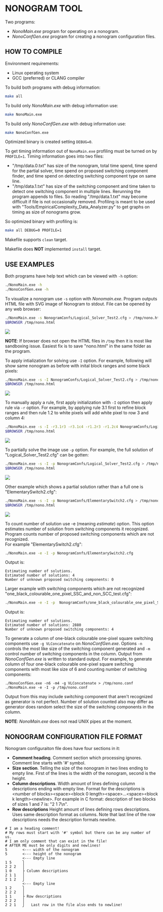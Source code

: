 
# NONOGRAM TOOL

Two programs:
* _NonoMain.exe_ program for operating on a nonogram.
* _NonoConfGen.exe_ program for creating a nonogram configuration files. 

## HOW TO COMPILE
Environment requirements:
* Linux operating system
* GCC (preferred) or CLANG compiler

To build both programs with debug information:
```bash
make all
```

To build only _NonoMain.exe_ with debug information use:
```bash
make NonoMain.exe
```

To build only _NonoConfGen.exe_ with debug information use:
```bash
make NonoConfGen.exe
```

Optimized binary is created setting `DEBUG=0`.

To get timing information out of `NonoMain.exe` profiling must be turned on by `PROFILE=1`.
Timing information goes into two files:
* "/tmp/data.0.txt" has size of the nonogram, total time spend, time spend for the
partial solver, time spend on proposed switching component finder, and time spend on detecting
switching component type on same line.
* "/tmp/data.1.txt" has size of the switching component and time taken to detect one switching component
in multiple lines.
Rerunning the program appends to files. So reading "/tmp/data.1.txt" may become difficult if file is not
occasionally removed.
Profiling is meant to be used with "Tools/EmpiricalComplexity_Data_Analyzer.py" to get graphs on timing
as size of nonograms grow.

So optimized binary with profiling is:
```bash
make all DEBUG=0 PROFILE=1
```

Makefile supports `clean` target.

Makefile does **NOT** implemented `install` target.

## USE EXAMPLES
Both programs have help text which can be viewed with `-h` option:
```bash
./NonoMain.exe -h
./NonoConfGen.exe -h
```

To visualize a nonogram use `-s` option with _Nonomain.exe_. Program outputs HTML file with SVG image of
Nonogram to stdout. File can be opened by any web browser:
```bash
./NonoMain.exe -s NonogramConfs/Logical_Solver_Test2.cfg > /tmp/nono.html
$BROWSER /tmp/nono.html
```
![](Doc/resources/readme-image1.svg)

**NOTE**: If browser does not open the HTML files in `/tmp` then it is most like sandboxing issue. Easiest fix
is to save "nono.html" in the same folder as the program.

To apply intialization for solving use `-I` option. For example, following will show same
nonogram as before with inital block ranges and some black pixels:
```bash
./NonoMain.exe -s -I NonogramConfs/Logical_Solver_Test2.cfg > /tmp/nono.html
$BROWSER /tmp/nono.html
```
![](Doc/resources/readme-image2.svg)

To manually apply a rule, first apply initialization with `-I` option then apply rule via `-r` option. For
example, by applying rule 3.1 first to refine block ranges and then rule 1.2 to white pixels will add white
pixel to row 3 and column 4:
```bash
./NonoMain.exe -s -I -r3.1r3 -r3.1c4 -r1.2r3 -r1.2c4 NonogramConfs/Logical_Solver_Test2.cfg > /tmp/nono.html
$BROWSER /tmp/nono.html
```
![](Doc/resources/readme-image3.svg)

To partially solve the image use `-p` option. For example, the full solution of "Logical_Solver_Test2.cfg" can
be gotten:
```bash
./NonoMain.exe -s -I -p NonogramConfs/Logical_Solver_Test2.cfg > /tmp/nono.html
$BROWSER /tmp/nono.html
```
![](Doc/resources/readme-image4.svg)

Other example which shows a partial solution rather than a full one is "ElementarySwitch2.cfg":
```bash
./NonoMain.exe -s -I -p NonogramConfs/ElementarySwitch2.cfg > /tmp/nono.html
$BROWSER /tmp/nono.html
```
![](Doc/resources/readme-image5.svg)

To count number of solution use -e (meaning _estimate_) option. This option estimates number
of solution from switching components it recognized. Program counts number of proposed switching
components which are not recognized.  
For example "ElementarySwitch2.cfg":
```bash
./NonoMain.exe -e -I -p NonogramConfs/ElementarySwitch2.cfg
```
Output is:
```
Estimating number of solutions.
Estimated number of solutions: 4
Number of unknown proposed switching components: 0
```

Larger example with switching components which are not recognized
"one_black_colourable_one_pixel_SSC_and_non_SCC_test.cfg":
```bash
./NonoMain.exe -e -I -p  NonogramConfs/one_black_colourable_one_pixel_SSC_and_non_SCC_test.cfg
```
Output is:
```
Estimating number of solutions.
Estimated number of solutions: 2880
Number of unknown proposed switching components: 4
```

To generate a column of one-black colourable one-pixel square switching components use `-g VLConcatenate`
on _NonoConfGen.exe_. Options `-n` controls the most like size of the switching component generated and
`-m` control number of switching components in the column. Output from _NonoConfGen.exe_ is written to standard
output. For example, to generate column of four one-black colourable one-pixel square
switching components with most like size of 6 and counting number of switching components:
```
./NonoConfGen.exe -n6 -m4 -g VLConcatenate > /tmp/nono.conf
./NonoMain.exe -e -I -p /tmp/nono.conf
```
Output from this may include switching component that aren't recognized as generator is not perfect.
Number of solution counted also may differ as generator does random select the size of the switching
components in the column.

**NOTE**: _NonoMain.exe_ does not read UNIX pipes at the moment. 

## NONOGRAM CONFIGURATION FILE FORMAT
Nonogram configuraiton file does have four sections in it:
* **Comment heading**. Comment section which processing ignores. Comment line starts with '#' symbol.
* **Size section**. Telling the size of the nonogram in two lines ending to empty line. First of the
lines is the width of the nonogram, second is the height.
* **Column descriptions**. Width amount of lines defining column descriptions ending with empty line.
Format for the descriptions is &lt;number of blocks&gt;&lt;space&gt;&lt;block 0 length&gt;&lt;space&gt;...&lt;space&gt;&lt;block k length&gt;&lt;newline&gt;.
For example in C format: description of two blocks of sizes 1 and 7 is: "2 1 7\n".
* **Row descriptions** Height amount of lines defining rows descriptions. Uses same description format as columns.
Note that last line of the row descriptions needs the description formats newline.  

```
# I am a heading comment!
# My rows must start with '#' symbol but there can be any number of us.
# I am only comment that can exist in the file!
# AFTER ME must be only digits and newlines!
5       <--- width of the nonogram
5       <--- height of the nonogram
        <--- Empty line
1 5     ⎫ 
2 2 2   ⎪ 
1 0     ⎬ Column descriptions
2 1 1   ⎪
2 1 2   ⎭
        <--- Empty line
1 2     ⎫
2 2 2   ⎪
1 1     ⎬ Row descriptions
2 2 2   ⎪
2 2 1   ⎭   Last row in the file also ends to newline!

```

